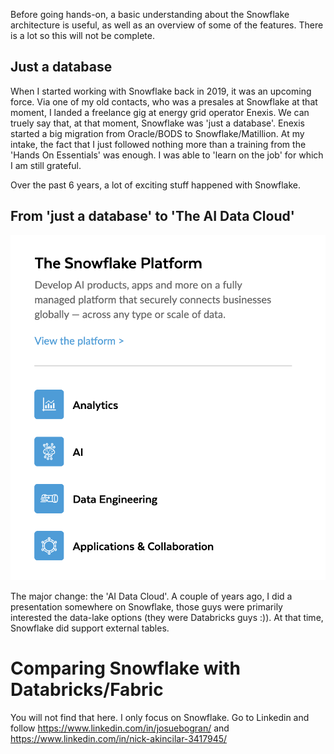Before going hands-on, a basic understanding about the Snowflake architecture is useful, as well as an overview of some of the features. There is a lot so this will not be complete.

## Just a database

When I started working with Snowflake back in 2019, it was an upcoming force. Via one of my old contacts, who was a presales at Snowflake at that moment, I landed a freelance gig at energy grid operator Enexis. We can truely say that, at that moment, Snowflake was 'just a database'. Enexis started a big migration from Oracle/BODS to Snowflake/Matillion. At my intake, the fact that I just followed nothing more than a training from the 'Hands On Essentials' was enough. I was able to 'learn on the job' for which I am still grateful. 

Over the past 6 years, a lot of exciting stuff happened with Snowflake.

## From 'just a database' to 'The AI Data Cloud'

![alt text](images/Platform.png)

The major change: the 'AI Data Cloud'. A couple of years ago, I did a presentation somewhere on Snowflake, those guys were primarily interested the data-lake options (they were Databricks guys :)). At that time, Snowflake did support external tables.  

# Comparing Snowflake with Databricks/Fabric

You will not find that here. I only focus on Snowflake. Go to Linkedin and follow https://www.linkedin.com/in/josuebogran/ and https://www.linkedin.com/in/nick-akincilar-3417945/